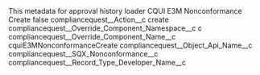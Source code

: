 <?xml version="1.0" encoding="UTF-8"?>
<CustomMetadata xmlns="http://soap.sforce.com/2006/04/metadata" xmlns:xsi="http://www.w3.org/2001/XMLSchema-instance" xmlns:xsd="http://www.w3.org/2001/XMLSchema">
    <description>This metadata for approval history loader</description>
    <label>CQUI E3M Nonconformance Create</label>
    <protected>false</protected>
    <values>
        <field>compliancequest__Action__c</field>
        <value xsi:type="xsd:string">create</value>
    </values>
    <values>
        <field>compliancequest__Override_Component_Namespace__c</field>
        <value xsi:type="xsd:string">c</value>
    </values>
    <values>
        <field>compliancequest__Override_Component_Name__c</field>
        <value xsi:type="xsd:string">cquiE3MNonconformanceCreate</value>
    </values>
    <values>
        <field>compliancequest__Object_Api_Name__c</field>
        <value xsi:type="xsd:string">compliancequest__SQX_Nonconformance__c</value>
    </values>
    <values>
        <field>compliancequest__Record_Type_Developer_Name__c</field>
        <value xsi:nil="true"/>
    </values>
</CustomMetadata>